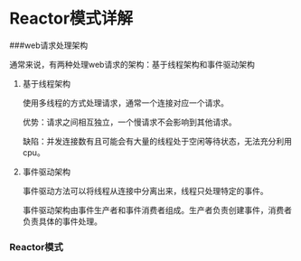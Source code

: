 # Reactor模式详解

###web请求处理架构

通常来说，有两种处理web请求的架构：基于线程架构和事件驱动架构

1. 基于线程架构

   使用多线程的方式处理请求，通常一个连接对应一个请求。

   优势：请求之间相互独立，一个慢请求不会影响到其他请求。

   缺陷：并发连接数有且可能会有大量的线程处于空闲等待状态，无法充分利用cpu。

2. 事件驱动架构

   事件驱动方法可以将线程从连接中分离出来，线程只处理特定的事件。

   事件驱动架构由事件生产者和事件消费者组成。生产者负责创建事件，消费者负责具体的事件处理。

### Reactor模式



[Understanding Reactor Pattern: Thread-Based and Event-Driven]: https://dzone.com/articles/understanding-reactor-pattern-thread-based-and-eve

